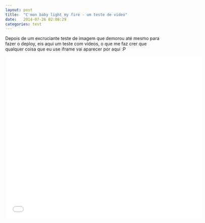 ```yaml
---
layout: post
title:  "C'mon baby light my fire - um teste de video"
date:   2014-07-26 02:08:29
categories: test
---
```

Depois de um excruciante teste de imagem que demorou até mesmo para fazer o deploy, eis aqui um teste com vídeos, o que me faz crer que qualquer coisa que eu use iframe vai aparecer por aqui :P

<div style="text-align:center;">
	<iframe width="620" height="515" src="//www.youtube.com/embed/deB_u-to-IE" frameborder="0" allowfullscreen></iframe>
</div>